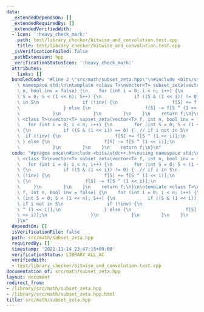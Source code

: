 ```yaml
---
data:
  _extendedDependsOn: []
  _extendedRequiredBy: []
  _extendedVerifiedWith:
  - icon: ':heavy_check_mark:'
    path: test/library_checker/bitwise_and_convolution.test.cpp
    title: test/library_checker/bitwise_and_convolution.test.cpp
  _isVerificationFailed: false
  _pathExtension: hpp
  _verificationStatusIcon: ':heavy_check_mark:'
  attributes:
    links: []
  bundledCode: "#line 2 \"src/math/subset_zeta.hpp\"\n#include <bits/stdc++.h>\nusing\
    \ namespace std;\n\ntemplate <class T>\nvector<T> subset_zeta(vector<T> f, int\
    \ n, bool inv = false) {\n    for (int i = 0; i < n; i++) {\n        for (int\
    \ S = 0; S < (1 << n); S++) {\n            if ((S & (1 << i)) != 0) {  // if i\
    \ in S\n                if (!inv) {\n                    f[S] += f[S ^ (1 << i)];\n\
    \                } else {\n                    f[S] -= f[S ^ (1 << i)];\n    \
    \            }\n            }\n        }\n    }\n    return f;\n}\n\ntemplate\
    \ <class T>\nvector<T> supset_zeta(vector<T> f, int n, bool inv = false) {\n \
    \   for (int i = 0; i < n; i++) {\n        for (int S = 0; S < (1 << n); S++)\
    \ {\n            if ((S & (1 << i)) == 0) {  // if i not in S\n              \
    \  if (!inv) {\n                    f[S] += f[S ^ (1 << i)];\n               \
    \ } else {\n                    f[S] -= f[S ^ (1 << i)];\n                }\n\
    \            }\n        }\n    }\n    return f;\n}\n"
  code: "#pragma once\n#include <bits/stdc++.h>\nusing namespace std;\n\ntemplate\
    \ <class T>\nvector<T> subset_zeta(vector<T> f, int n, bool inv = false) {\n \
    \   for (int i = 0; i < n; i++) {\n        for (int S = 0; S < (1 << n); S++)\
    \ {\n            if ((S & (1 << i)) != 0) {  // if i in S\n                if\
    \ (!inv) {\n                    f[S] += f[S ^ (1 << i)];\n                } else\
    \ {\n                    f[S] -= f[S ^ (1 << i)];\n                }\n       \
    \     }\n        }\n    }\n    return f;\n}\n\ntemplate <class T>\nvector<T> supset_zeta(vector<T>\
    \ f, int n, bool inv = false) {\n    for (int i = 0; i < n; i++) {\n        for\
    \ (int S = 0; S < (1 << n); S++) {\n            if ((S & (1 << i)) == 0) {  //\
    \ if i not in S\n                if (!inv) {\n                    f[S] += f[S\
    \ ^ (1 << i)];\n                } else {\n                    f[S] -= f[S ^ (1\
    \ << i)];\n                }\n            }\n        }\n    }\n    return f;\n\
    }\n"
  dependsOn: []
  isVerificationFile: false
  path: src/math/subset_zeta.hpp
  requiredBy: []
  timestamp: '2021-11-14 23:47:15+09:00'
  verificationStatus: LIBRARY_ALL_AC
  verifiedWith:
  - test/library_checker/bitwise_and_convolution.test.cpp
documentation_of: src/math/subset_zeta.hpp
layout: document
redirect_from:
- /library/src/math/subset_zeta.hpp
- /library/src/math/subset_zeta.hpp.html
title: src/math/subset_zeta.hpp
---
```


